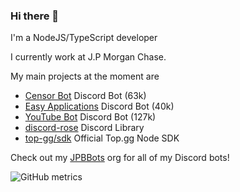 ### Hi there 👋

I'm a NodeJS/TypeScript developer

I currently work at J.P Morgan Chase.

My main projects at the moment are
  - [Censor Bot](https://censor.bot) Discord Bot (63k)
  - [Easy Applications](https://easyapps.bot) Discord Bot (40k)
  - [YouTube Bot](https://top.gg/bot/youtube) Discord Bot (127k)
  - [discord-rose](https://github.com/discord-rose) Discord Library
  - [top-gg/sdk](https://npmjs.com/@top-gg/sdk) Official Top.gg Node SDK

Check out my [JPBBots](https://github.com/JPBBots) org for all of my Discord bots!

![GitHub metrics](https://metrics.lecoq.io/jpbberry?languages=1&gists=1&followup=1)
